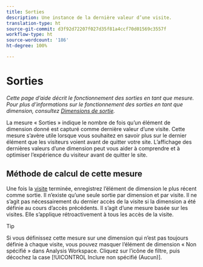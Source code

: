 ```yaml
---
title: Sorties
description: Une instance de la dernière valeur d’une visite.
translation-type: ht
source-git-commit: d3f92d72207f027d35f81a4ccf70d01569c3557f
workflow-type: ht
source-wordcount: '186'
ht-degree: 100%

---
```



# Sorties

*Cette page d’aide décrit le fonctionnement des sorties en tant que mesure. Pour plus d’informations sur le fonctionnement des sorties en tant que dimension, consultez [Dimensions de sortie](../dimensions/exit-dimensions.md).*

La mesure « Sorties » indique le nombre de fois qu’un élément de dimension donné est capturé comme dernière valeur d’une visite. Cette mesure s’avère utile lorsque vous souhaitez en savoir plus sur le dernier élément que les visiteurs voient avant de quitter votre site. L’affichage des dernières valeurs d’une dimension peut vous aider à comprendre et à optimiser l’expérience du visiteur avant de quitter le site.

## Méthode de calcul de cette mesure

Une fois la [visite](visits.md) terminée, enregistrez l’élément de dimension le plus récent comme sortie. Il n’existe qu’une seule sortie par dimension et par visite. Il ne s’agit pas nécessairement du dernier accès de la visite si la dimension a été définie au cours d’accès précédents. Il s’agit d’une mesure basée sur les visites. Elle s’applique rétroactivement à tous les accès de la visite.

>[!TIP]
>
>Si vous définissez cette mesure sur une dimension qui n’est pas toujours définie à chaque visite, vous pouvez masquer l’élément de dimension « Non spécifié » dans Analysis Workspace. Cliquez sur l’icône de filtre, puis décochez la case [!UICONTROL Inclure non spécifié (Aucun)].
